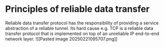 ```table-of-contents
```
# Principles of reliable data transfer
Reliable data transfer protocol has the responsibility of providing a service abstraction of a reliable tunnel. Its hard cause e.g. TCP is a reliable data transfer protocol that is implemented on top of an unreliable IP end-to-end network layer.
![[Pasted image 20250221095707.png]]

